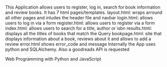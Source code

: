 This Application allows users to register, log in, search for book information
and review books. It has 7 html pages/templates.
layout.html: wraps arround all other pages and inludes the header file and navbar
login.html: allows users to log in via a form
register.html: allows users to register via a form
index.html: allows users to search for a title, author or isbn
results.html: displays all the titles of books that match the Query
bookpage.html: site that displays information about a book, reviews about it and allows to add a review
error.html shows error_code and message
Internally the App uses python and SQLAlchemy. Also a goodreads API is requested


Web Programming with Python and JavaScript

